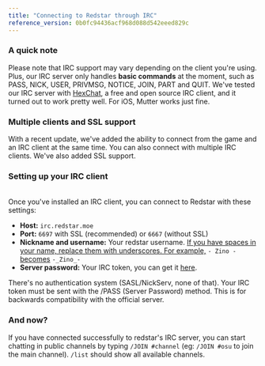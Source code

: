 ```yaml
---
title: "Connecting to Redstar through IRC"
reference_version: 0b0fc94436acf968d088d542eeed829c
---
```


### A quick note
Please note that IRC support may vary depending on the client you're using. Plus, our IRC server only handles **basic commands** at the moment, such as PASS, NICK, USER, PRIVMSG, NOTICE, JOIN, PART and QUIT.
We've tested our IRC server with [HexChat](https://hexchat.github.io), a free and open source IRC client, and it turned out to work pretty well. For iOS, Mutter works just fine.

### Multiple clients and SSL support
With a recent update, we've added the ability to connect from the game and an IRC client at the same time. You can also connect with multiple IRC clients. We've also added SSL support.

### Setting up your IRC client
<br>
Once you've installed an IRC client, you can connect to Redstar with these settings:

- **Host:** `irc.redstar.moe`
- **Port:** `6697` with SSL (recommended) or `6667` (without SSL)
- **Nickname and username:** Your redstar username. <u>If you have spaces in your name, replace them with underscores. For example,</u> `- Zino -` <u>becomes</u> `-_Zino_-`
- **Server password:** Your IRC token, you can get it [here](/irc).

There's no authentication system (SASL/NickServ, none of that). Your IRC token must be sent with the /PASS (Server Password) method. This is for backwards compatibility with the official server.

### And now?
If you have connected successfully to redstar's IRC server, you can start chatting in public channels by typing `/JOIN #channel` (eg: `/JOIN #osu` to join the main channel). `/list` should show all available channels.
